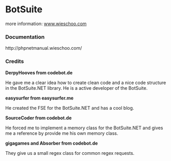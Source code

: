 BotSuite
========

more information:
www.wieschoo.com

<h3>Documentation</h3>
http://phpnetmanual.wieschoo.com/

<h3>Credits</h3>
<b>DerpyHooves from codebot.de</b>

He gave me a clear idea how to create clean code and a nice code structure in the BotSuite.NET library.
He is a active developer of the BotSuite.

<b>easysurfer from easysurfer.me</b>

He created the FSE for the BotSuite.NET and has a cool blog.

<b>SourceCoder from codebot.de</b>

He forced me to implement a memory class for the BotSuite.NET and gives me a reference by provide me his own memory class.

<b>gigagames and Absorber from codebot.de</b>

They give us a small regex class for common regex requests.
